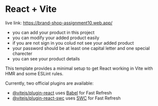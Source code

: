 # React + Vite

 live link: https://brand-shop-assignment10.web.app/
* you can add your product in this project
* you can modify your added product easily
* if you are not sign in you colud not see your added product
* your password should be at least one capital letter and one special charecter
* you can see your product details 


This template provides a minimal setup to get React working in Vite with HMR and some ESLint rules.

Currently, two official plugins are available:

- [@vitejs/plugin-react](https://github.com/vitejs/vite-plugin-react/blob/main/packages/plugin-react/README.md) uses [Babel](https://babeljs.io/) for Fast Refresh
- [@vitejs/plugin-react-swc](https://github.com/vitejs/vite-plugin-react-swc) uses [SWC](https://swc.rs/) for Fast Refresh

